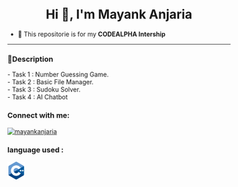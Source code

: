 <h1 align="center">Hi 👋, I'm Mayank Anjaria</h1>

- 🚀 This repositorie is for my **CODEALPHA Intership**
<hr>
<h3 align="left">🔖Description</h3>
<p align="left">
- Task 1 : Number Guessing Game.<br>
- Task 2 : Basic File Manager.<br>
- Task 3 : Sudoku Solver.<br>
- Task 4 : AI Chatbot<br>
</p>

<h3 align="left">Connect with me:</h3>
<p align="left">
<a href="https://linkedin.com/in/mayankanjaria" target="blank"><img align="center" src="https://raw.githubusercontent.com/rahuldkjain/github-profile-readme-generator/master/src/images/icons/Social/linked-in-alt.svg" alt="mayankanjaria" height="30" width="40" /></a>
</p>

<h3 align="left">language used :</h3>
<p align="left"> <a href="https://isocpp.org/" target="_blank" rel="noreferrer"> <img src="https://raw.githubusercontent.com/devicons/devicon/master/icons/cplusplus/cplusplus-original.svg" alt="cplusplus" width="40" height="40"/> </a> </p>
